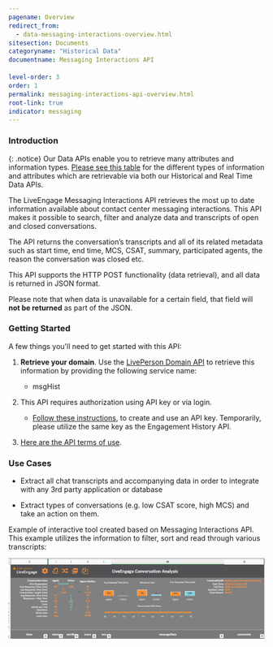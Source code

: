 ```yaml
---
pagename: Overview
redirect_from:
  - data-messaging-interactions-overview.html
sitesection: Documents
categoryname: "Historical Data"
documentname: Messaging Interactions API

level-order: 3
order: 1
permalink: messaging-interactions-api-overview.html
root-link: true
indicator: messaging
---
```

### Introduction

{: .notice}
Our Data APIs enable you to retrieve many attributes and information types. [Please see this table](https://developers.liveperson.com/essential-resources-api-data-metrics.html) for the different types of information and attributes which are retrievable via both our Historical and Real Time Data APIs.

The LiveEngage Messaging Interactions API retrieves the most up to date information available about contact center messaging interactions. This API makes it possible to search, filter and analyze data and transcripts of open and closed conversations.

The API returns the conversation’s transcripts and all of its related metadata such as start time, end time, MCS, CSAT, summary, participated agents, the reason the conversation was closed etc.

This API supports the HTTP POST functionality (data retrieval), and all data is returned in JSON format.

<div class="important">Please note that when data is unavailable for a certain field, that field will <b>not be returned</b> as part of the JSON.</div>

### Getting Started

A few things you'll need to get started with this API:

1. **Retrieve your domain**. Use the [LivePerson Domain API](agent-domain-domain-api.html) to retrieve this information by providing the following service name:

	* msgHist

2. This API requires authorization using API key or via login.

	* [Follow these instructions](guides-gettingstarted.html), to create and use an API key. Temporarily, please utilize the same key as the Engagement History API.

3. [Here are the API terms of use](https://www.liveperson.com/policies/apitou).



### Use Cases

* Extract all chat transcripts and accompanying data in order to integrate with any 3rd party application or database

* Extract types of conversations (e.g. low CSAT score, high MCS) and take an action on them.

Example of interactive tool created based on Messaging Interactions API.  This example utilizes the information to filter, sort and read through various transcripts:

![MessagingInteractions](img/messaginginteractions.png)
